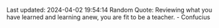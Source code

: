 Last updated: 2024-04-02 19:54:14
Random Quote: Reviewing what you have learned and learning anew, you are fit to be a teacher. - Confucius